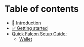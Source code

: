 # Table of contents

* [👋 Introduction](README.md)
* [✅ Getting started](getting-started.md)
* [Quick Falcon Setup Guide:](quick-falcon-setup-guide/README.md)
  * [Wallet](quick-falcon-setup-guide/wallet.md)
